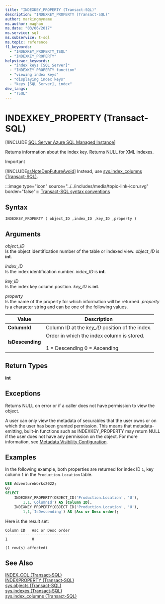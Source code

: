 ```yaml
---
title: "INDEXKEY_PROPERTY (Transact-SQL)"
description: "INDEXKEY_PROPERTY (Transact-SQL)"
author: markingmyname
ms.author: maghan
ms.date: "03/06/2017"
ms.service: sql
ms.subservice: t-sql
ms.topic: reference
f1_keywords:
  - "INDEXKEY_PROPERTY_TSQL"
  - "INDEXKEY_PROPERTY"
helpviewer_keywords:
  - "index keys [SQL Server]"
  - "INDEXKEY_PROPERTY function"
  - "viewing index keys"
  - "displaying index keys"
  - "keys [SQL Server], index"
dev_langs:
  - "TSQL"
---
```

# INDEXKEY_PROPERTY (Transact-SQL)
[!INCLUDE [SQL Server Azure SQL Managed Instance](../../includes/applies-to-version/sql-asdbmi.md)]

  Returns information about the index key. Returns NULL for XML indexes.  
  
> [!IMPORTANT]  
>  [!INCLUDE[ssNoteDepFutureAvoid](../../includes/ssnotedepfutureavoid-md.md)] Instead, use [sys.index_columns &#40;Transact-SQL&#41;](../../relational-databases/system-catalog-views/sys-index-columns-transact-sql.md).  
  
 :::image type="icon" source="../../includes/media/topic-link-icon.svg" border="false"::: [Transact-SQL syntax conventions](../../t-sql/language-elements/transact-sql-syntax-conventions-transact-sql.md)  
  
## Syntax  
  
```syntaxsql
INDEXKEY_PROPERTY ( object_ID ,index_ID ,key_ID ,property )  
```  
  
## Arguments
 *object_ID*  
 Is the object identification number of the table or indexed view. *object_ID* is **int**.  
  
 *index_ID*  
 Is the index identification number. *index_ID* is **int**.  
  
 *key_ID*  
 Is the index key column position. *key_ID* is **int**.  
  
 *property*  
 Is the name of the property for which information will be returned. *property* is a character string and can be one of the following values.  
  
|Value|Description|  
|-----------|-----------------|  
|**ColumnId**|Column ID at the *key_ID* position of the index.|  
|**IsDescending**|Order in which the index column is stored.<br /><br /> 1 = Descending 0 = Ascending|  
  
## Return Types  
 **int**  
  
## Exceptions  
 Returns NULL on error or if a caller does not have permission to view the object.  
  
 A user can only view the metadata of securables that the user owns or on which the user has been granted permission. This means that metadata-emitting, built-in functions such as INDEXKEY_PROPERTY may return NULL if the user does not have any permission on the object. For more information, see [Metadata Visibility Configuration](../../relational-databases/security/metadata-visibility-configuration.md).  
  
## Examples  
 In the following example, both properties are returned for index ID `1`, key column `1` in the `Production.Location` table.  
  
```sql  
USE AdventureWorks2022;  
GO  
SELECT   
    INDEXKEY_PROPERTY(OBJECT_ID('Production.Location', 'U'),  
        1,1,'ColumnId') AS [Column ID],  
    INDEXKEY_PROPERTY(OBJECT_ID('Production.Location', 'U'),  
        1,1,'IsDescending') AS [Asc or Desc order];  
```  
  
 Here is the result set:  
  
```  
Column ID   Asc or Desc order   
----------- -----------------   
1           0  
  
(1 row(s) affected)  
```  
  
## See Also  
 [INDEX_COL &#40;Transact-SQL&#41;](../../t-sql/functions/index-col-transact-sql.md)   
 [INDEXPROPERTY &#40;Transact-SQL&#41;](../../t-sql/functions/indexproperty-transact-sql.md)   
 [sys.objects &#40;Transact-SQL&#41;](../../relational-databases/system-catalog-views/sys-objects-transact-sql.md)   
 [sys.indexes &#40;Transact-SQL&#41;](../../relational-databases/system-catalog-views/sys-indexes-transact-sql.md)   
 [sys.index_columns &#40;Transact-SQL&#41;](../../relational-databases/system-catalog-views/sys-index-columns-transact-sql.md)  
  
  
